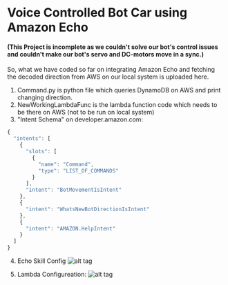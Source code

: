 <h1>Voice Controlled Bot Car using Amazon Echo</h1>

<h4>(This Project is incomplete as we couldn't solve our bot's control issues and couldn't make our bot's servo and DC-motors move in a sync.)</h4>

So, what we have coded so far on integrating Amazon Echo and fetching the decoded direction from AWS on our local system is uploaded here.
1) Command.py is python file which queries DynamoDB on AWS and print changing direction.
2) NewWorkingLambdaFunc is the lambda function code which needs to be there on AWS (not to be run on local system)
3) "Intent Schema" on developer.amazon.com:
```javascript
{
  "intents": [
    {
      "slots": [
        {
          "name": "Command",
          "type": "LIST_OF_COMMANDS"
        }
      ],
      "intent": "BotMovementIsIntent"
    },
    {
      "intent": "WhatsNewBotDirectionIsIntent"
    },
    {
      "intent": "AMAZON.HelpIntent"
    }
  ]
}
```
4) Echo Skill Config
![alt tag](https://github.com/vibhormishra/HackCU-2017/blob/master/Echo_Skill_Config.png)

5) Lambda Configureation:
![alt tag](https://github.com/vibhormishra/HackCU-2017/blob/master/Lambda_Config.png)
